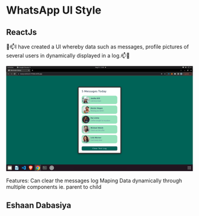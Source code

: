 # WhatsApp UI Style 
## ReactJs  


:pencil::mailbox:I have created a UI whereby data such as messages, profile pictures of several users in dynamically displayed in a log.:mailbox::pencil:

![Alt Text](https://github.com/im3dabasia/WhatsApp-Chats-UI/blob/master/images/ezgif.com-gif-maker.gif)


Features:
Can clear the messages log
Maping Data dynamically through multiple components ie. parent to child

## Eshaan Dabasiya
